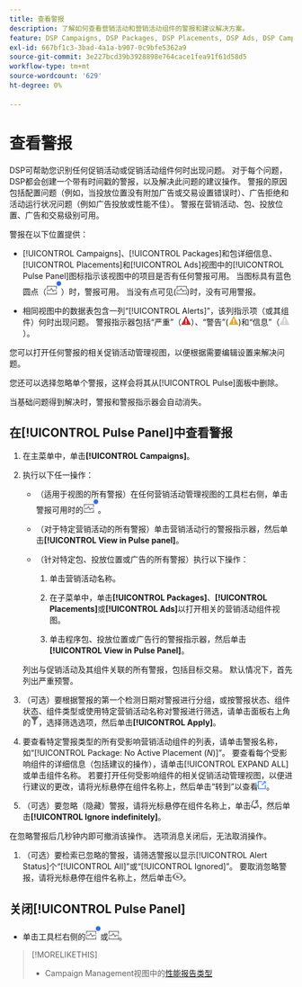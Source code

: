 ```yaml
---
title: 查看警报
description: 了解如何查看营销活动和营销活动组件的警报和建议解决方案。
feature: DSP Campaigns, DSP Packages, DSP Placements, DSP Ads, DSP Campaign Data Views
exl-id: 667bf1c3-3bad-4a1a-b907-0c9bfe5362a9
source-git-commit: 3e227bcd39b3928898e764cace1fea91f61d58d5
workflow-type: tm+mt
source-wordcount: '629'
ht-degree: 0%

---
```


# 查看警报

DSP可帮助您识别任何促销活动或促销活动组件何时出现问题。 对于每个问题，DSP都会创建一个带有时间戳的警报，以及解决此问题的建议操作。 警报的原因包括配置问题（例如，当投放位置没有附加广告或交易设置错误时）、广告拒绝和活动运行状况问题（例如广告投放或性能不佳）。 警报在营销活动、包、投放位置、广告和交易级别可用。

警报在以下位置提供：

* [!UICONTROL Campaigns]、[!UICONTROL Packages]和包详细信息、[!UICONTROL Placements]和[!UICONTROL Ads]视图中的[!UICONTROL Pulse Panel]图标指示该视图中的项目是否有任何警报可用。 当图标具有蓝色圆点（![警报可用时的Pulse面板图标](/help/dsp/assets/alerts-panel.png "警报可用时的Pulse面板图标")）时，警报可用。 当没有点可见(![无可用警报时的Pulse Panel图标](/help/dsp/assets/alerts-panel-empty.png "无可用警报时的Pulse Panel图标"))时，没有可用警报。

* 相同视图中的数据表包含一列“[!UICONTROL Alerts]”，该列指示项（或其组件）何时出现问题。 警报指示器包括“严重”（![严重](/help/dsp/assets/indicator-critical.png "严重")）、“警告”(![警告](/help/dsp/assets/indicator-warning.png "警告"))和“信息”（![信息](/help/dsp/assets/indicator-information.png "信息")）。

您可以打开任何警报的相关促销活动管理视图，以便根据需要编辑设置来解决问题。

您还可以选择忽略单个警报，这样会将其从[!UICONTROL Pulse]面板中删除。

当基础问题得到解决时，警报和警报指示器会自动消失。

## 在[!UICONTROL Pulse Panel]中查看警报

1. 在主菜单中，单击&#x200B;**[!UICONTROL Campaigns]**。

1. 执行以下任一操作：

   * （适用于视图的所有警报）在任何营销活动管理视图的工具栏右侧，单击警报可用时的![Pulse面板图标](/help/dsp/assets/alerts-panel.png "警报可用时的Pulse面板图标")。

   * （对于特定营销活动的所有警报）单击营销活动行的警报指示器，然后单击&#x200B;**[!UICONTROL View in Pulse panel]**。

   * （针对特定包、投放位置或广告的所有警报）执行以下操作：

      1. 单击营销活动名称。

      1. 在子菜单中，单击&#x200B;**[!UICONTROL Packages]**、**[!UICONTROL Placements]**&#x200B;或&#x200B;**[!UICONTROL Ads]**&#x200B;以打开相关的营销活动组件视图。

      1. 单击程序包、投放位置或广告行的警报指示器，然后单击&#x200B;**[!UICONTROL View in Pulse Panel]**。

   列出与促销活动及其组件关联的所有警报，包括目标交易。 默认情况下，首先列出严重预警。

1. （可选）要根据警报的第一个检测日期对警报进行分组，或按警报状态、组件状态、组件类型或使用特定营销活动名称对警报进行筛选，请单击面板右上角的![筛选按钮](/help/dsp/assets/filter.png)，选择筛选选项，然后单击&#x200B;**[!UICONTROL Apply]**。

1. 要查看特定警报类型的所有受影响营销活动组件的列表，请单击警报名称，如“[!UICONTROL Package: No Active Placement (*N*)]”。 要查看每个受影响组件的详细信息（包括建议的操作），请单击[!UICONTROL EXPAND ALL]或单击组件名称。 若要打开任何受影响组件的相关促销活动管理视图，以便进行建议的更改，请将光标悬停在组件名称上，然后单击“转到”以查看![&#128279;](/help/dsp/assets/go-to-view.png "“转到”以查看")。

1. （可选）要忽略（隐藏）警报，请将光标悬停在组件名称上，单击![忽略](/help/dsp/assets/alert-ignore.png "忽略")，然后单击&#x200B;**[!UICONTROL Ignore indefinitely]**。<!-- **[!UICONTROL Ignore alert for three days]**, **[!UICONTROL Ignore alert until next check]**, or **[!UICONTROL Ignore indefinitely] -->

在忽略警报后几秒钟内即可撤消该操作。 选项消息关闭后，无法取消操作。

1. （可选）要检索已忽略的警报，请筛选警报以显示[!UICONTROL Alert Status]个“[!UICONTROL All]”或“[!UICONTROL Ignored]”。 要取消忽略警报，请将光标悬停在组件名称上，然后单击![取消忽略](/help/dsp/assets/alert-un-ignore.png "取消忽略")。

## 关闭[!UICONTROL Pulse Panel]

* 单击工具栏右侧的![警报可用时Pulse面板图标](/help/dsp/assets/alerts-panel.png "警报可用时Pulse面板图标")或![无可用警报时的Pulse Panel图标](/help/dsp/assets/alerts-panel-empty.png "无可用警报时的Pulse Panel图标")。

>[!MORELIKETHIS]
>
>* Campaign Management视图中的[性能报告类型](campaign-reports-about.md)
